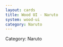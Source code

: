 ```yaml
---
layout: cards
title: Wood UI - Naruto
system: wood-ui
category: Naruto
---
```

<div class="alert alert-secondary mb-4"><span class="i18n innerHTML-category">Category: </span><span class="i18n innerHTML-cat-Naruto">Naruto</span></div>
